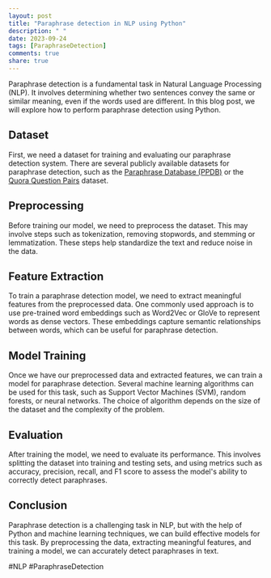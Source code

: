 ```yaml
---
layout: post
title: "Paraphrase detection in NLP using Python"
description: " "
date: 2023-09-24
tags: [ParaphraseDetection]
comments: true
share: true
---
```


Paraphrase detection is a fundamental task in Natural Language Processing (NLP). It involves determining whether two sentences convey the same or similar meaning, even if the words used are different. In this blog post, we will explore how to perform paraphrase detection using Python.

## Dataset

First, we need a dataset for training and evaluating our paraphrase detection system. There are several publicly available datasets for paraphrase detection, such as the [Paraphrase Database (PPDB)](http://ppdb.ai/) or the [Quora Question Pairs](https://www.kaggle.com/quora/question-pairs-dataset) dataset.

## Preprocessing

Before training our model, we need to preprocess the dataset. This may involve steps such as tokenization, removing stopwords, and stemming or lemmatization. These steps help standardize the text and reduce noise in the data.

## Feature Extraction

To train a paraphrase detection model, we need to extract meaningful features from the preprocessed data. One commonly used approach is to use pre-trained word embeddings such as Word2Vec or GloVe to represent words as dense vectors. These embeddings capture semantic relationships between words, which can be useful for paraphrase detection.

## Model Training

Once we have our preprocessed data and extracted features, we can train a model for paraphrase detection. Several machine learning algorithms can be used for this task, such as Support Vector Machines (SVM), random forests, or neural networks. The choice of algorithm depends on the size of the dataset and the complexity of the problem.

## Evaluation

After training the model, we need to evaluate its performance. This involves splitting the dataset into training and testing sets, and using metrics such as accuracy, precision, recall, and F1 score to assess the model's ability to correctly detect paraphrases.

## Conclusion

Paraphrase detection is a challenging task in NLP, but with the help of Python and machine learning techniques, we can build effective models for this task. By preprocessing the data, extracting meaningful features, and training a model, we can accurately detect paraphrases in text.

#NLP #ParaphraseDetection